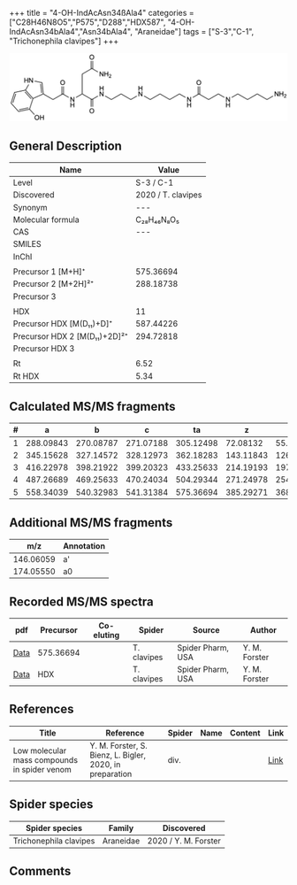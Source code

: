 +++
title = "4-OH-IndAcAsn34ßAla4"
categories = ["C28H46N8O5","P575","D288","HDX587",
"4-OH-IndAcAsn34bAla4","Asn34bAla4",
"Araneidae"]
tags = ["S-3","C-1",
"Trichonephila clavipes"]
+++

![](/img/4-OH-IndAcAsn34bAla4.png)

## General Description

| Name                       | Value              |
|----------------------------|--------------------|
| Level                      | S-3 / C-1          |
| Discovered                 | 2020 / T. clavipes |
| Synonym                    | ---                |
| Molecular formula          | C₂₈H₄₆N₈O₅                   |
| CAS                        | ---                |
| SMILES |   |
| InChI  |   |
|                            |                    |
| Precursor 1 [M+H]⁺         | 575.36694                   |
| Precursor 2 [M+2H]²⁺       | 288.18738                   |
| Precursor 3                |                    |
|                            |                    |
| HDX                        |  11                  |
| Precursor HDX   [M(D₁₁)+D]⁺   | 587.44226                   |
| Precursor HDX 2 [M(D₁₁)+2D]²⁺ | 294.72818                   |
| Precursor HDX 3            |                    |
|                            |                    |
| Rt                         | 6.52                   |
| Rt HDX                     | 5.34                   |

## Calculated MS/MS fragments

| # | a         | b         | c         | ta        | z         | y         | tz        |
|---|-----------|-----------|-----------|-----------|-----------|-----------|-----------|
| 1 | 288.09843 | 270.08787 | 271.07188 | 305.12498 | 72.08132 | 55.05477 | 89.10787 |
| 2 | 345.15628 | 327.14572 | 328.12973 | 362.18283 | 143.11843 | 126.09188 | 160.14498 |
| 3 | 416.22978 | 398.21922 | 399.20323 | 433.25633 | 214.19193 | 197.16538 | 231.21848 |
| 4 | 487.26689 | 469.25633 | 470.24034 | 504.29344 | 271.24978 | 254.22323 | 288.27633 |
| 5 | 558.34039 | 540.32983 | 541.31384 | 575.36694 | 385.29271 | 368.26616 | 402.31926 |

## Additional MS/MS fragments

| m/z | Annotation |
|-----|------------|
| 146.06059    | a'   |
| 174.05550    | a0   |

## Recorded MS/MS spectra

| pdf                                             | Precursor | Co-eluting | Spider      | Source                       | Author        |
|-------------------------------------------------|-----------|------------|-------------|------------------------------|---------------|
| [Data](/pdf/N-clavipes/575_4-OH-IndAcAsn34bAla4_Nc.pdf) | 575.36694  |           | T. clavipes | Spider Pharm, USA | Y. M. Forster |
| [Data](/pdf/N-clavipes/575_4-OH-IndAcAsn34bAla4_Nc_HDX.pdf) | HDX  |           | T. clavipes | Spider Pharm, USA | Y. M. Forster |


## References

| Title | Reference | Spider | Name | Content | Link |
|-------|-----------|--------|------|---------|------|
| Low molecular mass compounds in spider venom      | Y. M. Forster, S. Bienz, L. Bigler, 2020, in preparation          | div.       |   |   | [Link](unknown) |

## Spider species

| Spider species     | Family     | Discovered           |
|--------------------|------------|----------------------|
| Trichonephila clavipes | Araneidae | 2020 / Y. M. Forster |


## Comments